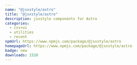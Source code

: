 ```yaml
---
name: "@jsxstyle/astro"
title: "@jsxstyle/astro"
description: jsxstyle components for Astro
categories:
  - css+ui
  - utilities
  - recent
npmUrl: https://www.npmjs.com/package/@jsxstyle/astro
homepageUrl: https://www.npmjs.com/package/@jsxstyle/astro
badge: new
downloads: 1520
---
```

